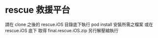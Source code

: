 # rescue 救援平台

請在 clone 之後的 rescue.iOS 目錄底下執行 pod install 安裝所需之檔案
或在 rescue.iOS 底下 取得 final.rescue.iOS.zip 另行解壓縮執行

